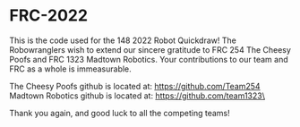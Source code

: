 # FRC-2022

This is the code used for the 148 2022 Robot Quickdraw!
The Robowranglers wish to extend our sincere gratitude to FRC 254 The Cheesy Poofs and FRC 1323 Madtown Robotics. Your contributions to our team and FRC as a whole is immeasurable.

The Cheesy Poofs github is located at: https://github.com/Team254
Madtown Robotics github is located at: https://github.com/team1323\

Thank you again, and good luck to all the competing teams!
